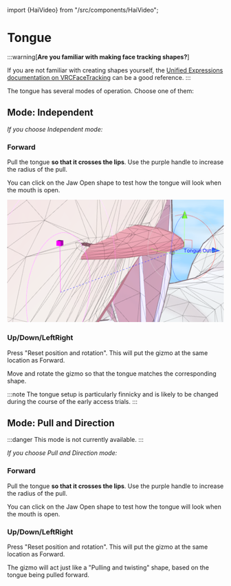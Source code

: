 ﻿---
sidebar_position: 8
---
import {HaiVideo} from "/src/components/HaiVideo";

# Tongue

:::warning[**Are you familiar with making face tracking shapes?**]

If you are not familiar with creating shapes yourself, the [Unified Expressions documentation on VRCFaceTracking](https://docs.vrcft.io/docs/tutorial-avatars/tutorial-avatars-extras/unified-blendshapes)
can be a good reference.
:::

The tongue has several modes of operation. Choose one of them:

## Mode: Independent

*If you choose Independent mode:*

### Forward

Pull the tongue **so that it crosses the lips**. Use the purple handle to increase the radius of the pull.

You can click on the Jaw Open shape to test how the tongue will look when the mouth is open.

![Unity_H5m7ekSzfT.png](..%2Fimg%2Fshapes%2FUnity_H5m7ekSzfT.png)

<HaiVideo src="../img/shapes/2023-11-06_20-20-05_ShareX.mp4" autoWidth={true}></HaiVideo>

### Up/Down/LeftRight

Press "Reset position and rotation". This will put the gizmo at the same location as Forward.

Move and rotate the gizmo so that the tongue matches the corresponding shape.

:::note
The tongue setup is particularly finnicky and is likely to be changed during the course of the early access trials.
:::

## Mode: Pull and Direction

:::danger
This mode is not currently available.
:::

*If you choose Pull and Direction mode:*

### Forward

Pull the tongue **so that it crosses the lips**. Use the purple handle to increase the radius of the pull.

You can click on the Jaw Open shape to test how the tongue will look when the mouth is open.

### Up/Down/LeftRight

Press "Reset position and rotation". This will put the gizmo at the same location as Forward.

The gizmo will act just like a "Pulling and twisting" shape, based on the tongue being pulled forward.
